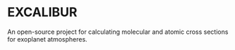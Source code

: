 # EXCALIBUR

An open-source project for calculating molecular and atomic cross sections for exoplanet atmospheres.
